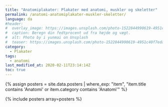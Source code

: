 ```yaml
---
title: "Anatomiplakater: Plakater med anatomi, muskler og skeletter"
permalink: /anatomi-anatomiplakater-muskler-skeletter/
language: da
#header:
#  overlay_image: https://images.unsplash.com/photo-1522844990619-4951c40f7eda?ixlib=rb-1.2.1&ixid=eyJhcHBfaWQiOjEyMDd9&auto=format&fit=crop&w=1600&q=80
#  caption: Beregn din fedtprocent ud fra højde og vægt.
#  alt: Photo by i yunmai on Unsplash
#  teaser: https://images.unsplash.com/photo-1522844990619-4951c40f7eda?ixlib=rb-1.2.1&ixid=eyJhcHBfaWQiOjEyMDd9&auto=format&fit=crop&w=400&q=80
category:
  - Plakater
tags:
  - anatomi
last_modified_at: 2020-02-11T23:14:14Z
toc: true
---
```


{% assign posters = site.data.posters | where_exp: "item", "item.title contains 'Anatomi' or item.category contains 'Anatomi'" %}

{% include posters array=posters %}
